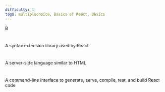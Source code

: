 ```yaml
---
difficulty: 1
tags: multiplechoice, Basics of React, Basics
---
```


B

#

A syntax extension library used by React

#

A server-side language similar to HTML

#

A command-line interface to generate, serve, compile, test, and build React code

